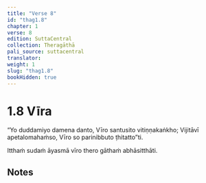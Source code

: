 ```yaml
---
title: "Verse 8"
id: "thag1.8"
chapter: 1
verse: 8
edition: SuttaCentral
collection: Theragāthā
pali_source: suttacentral
translator: 
weight: 1
slug: "thag1.8"
bookHidden: true
---
```


# 1.8 Vīra

“Yo duddamiyo damena danto,
Vīro santusito vitiṇṇakaṅkho;
Vijitāvī apetalomahaṁso,
Vīro so parinibbuto ṭhitatto”ti.

Itthaṁ sudaṁ āyasmā vīro thero gāthaṁ abhāsitthāti.

## Notes